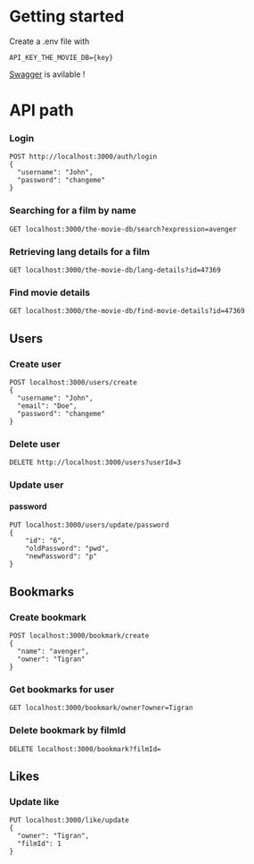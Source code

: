 # Getting started
Create a .env file with 

```
API_KEY_THE_MOVIE_DB={key}
```

[Swagger](http://localhost:3000/api) is avilable ! 

# API path


### Login 
```
POST http://localhost:3000/auth/login
{
  "username": "John",
  "password": "changeme"
}
```

### Searching for a film by name

```
GET localhost:3000/the-movie-db/search?expression=avenger
```

### Retrieving lang details for a film

```
GET localhost:3000/the-movie-db/lang-details?id=47369
```

### Find movie details

```
GET localhost:3000/the-movie-db/find-movie-details?id=47369
```

## Users
### Create user

```
POST localhost:3000/users/create
{
  "username": "John",
  "email": "Doe",
  "password": "changeme"
}

```

### Delete user
``` 
DELETE http://localhost:3000/users?userId=3
``` 

### Update user
#### password
``` 
PUT localhost:3000/users/update/password
{
    "id": "6",
    "oldPassword": "pwd",
    "newPassword": "p"
}

```


## Bookmarks

### Create bookmark
```
POST localhost:3000/bookmark/create
{
  "name": "avenger",
  "owner": "Tigran"
}

```

### Get bookmarks for user
```
GET localhost:3000/bookmark/owner?owner=Tigran
```

### Delete bookmark by filmId 
```
DELETE localhost:3000/bookmark?filmId=
```

## Likes

### Update like 
```
PUT localhost:3000/like/update 
{
  "owner": "Tigran",
  "filmId": 1
}
```

